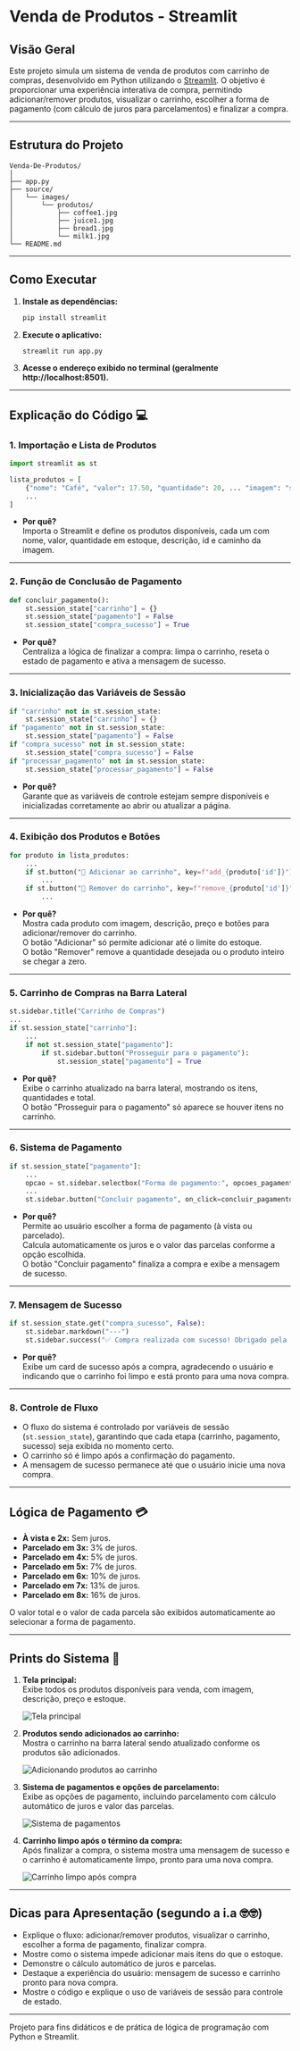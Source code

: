 # Venda de Produtos - Streamlit

## Visão Geral

Este projeto simula um sistema de venda de produtos com carrinho de compras, desenvolvido em Python utilizando o [Streamlit](https://streamlit.io/). O objetivo é proporcionar uma experiência interativa de compra, permitindo adicionar/remover produtos, visualizar o carrinho, escolher a forma de pagamento (com cálculo de juros para parcelamentos) e finalizar a compra.

---

## Estrutura do Projeto

```
Venda-De-Produtos/
│
├── app.py
├── source/
│   └── images/
│       └── produtos/
│           ├── coffee1.jpg
│           ├── juice1.jpg
│           ├── bread1.jpg
│           └── milk1.jpg
└── README.md
```

---

## Como Executar

1. **Instale as dependências:**
   ```bash
   pip install streamlit
   ```

2. **Execute o aplicativo:**
   ```bash
   streamlit run app.py
   ```

3. **Acesse o endereço exibido no terminal (geralmente http://localhost:8501).**

---

## Explicação do Código 💻

### 1. Importação e Lista de Produtos

```python
import streamlit as st

lista_produtos = [
    {"nome": "Café", "valor": 17.50, "quantidade": 20, ... "imagem": "source/images/produtos/coffee1.jpg"},
    ...
]
```
- **Por quê?**  
  Importa o Streamlit e define os produtos disponíveis, cada um com nome, valor, quantidade em estoque, descrição, id e caminho da imagem.

---

### 2. Função de Conclusão de Pagamento

```python
def concluir_pagamento():
    st.session_state["carrinho"] = {}
    st.session_state["pagamento"] = False
    st.session_state["compra_sucesso"] = True
```
- **Por quê?**  
  Centraliza a lógica de finalizar a compra: limpa o carrinho, reseta o estado de pagamento e ativa a mensagem de sucesso.

---

### 3. Inicialização das Variáveis de Sessão

```python
if "carrinho" not in st.session_state:
    st.session_state["carrinho"] = {}
if "pagamento" not in st.session_state:
    st.session_state["pagamento"] = False
if "compra_sucesso" not in st.session_state:
    st.session_state["compra_sucesso"] = False
if "processar_pagamento" not in st.session_state:
    st.session_state["processar_pagamento"] = False
```
- **Por quê?**  
  Garante que as variáveis de controle estejam sempre disponíveis e inicializadas corretamente ao abrir ou atualizar a página.

---

### 4. Exibição dos Produtos e Botões

```python
for produto in lista_produtos:
    ...
    if st.button("🛒 Adicionar ao carrinho", key=f"add_{produto['id']}"):
        ...
    if st.button("🛒 Remover do carrinho", key=f"remove_{produto['id']}"):
        ...
```
- **Por quê?**  
  Mostra cada produto com imagem, descrição, preço e botões para adicionar/remover do carrinho.  
  O botão "Adicionar" só permite adicionar até o limite do estoque.  
  O botão "Remover" remove a quantidade desejada ou o produto inteiro se chegar a zero.

---

### 5. Carrinho de Compras na Barra Lateral

```python
st.sidebar.title("Carrinho de Compras")
...
if st.session_state["carrinho"]:
    ...
    if not st.session_state["pagamento"]:
        if st.sidebar.button("Prosseguir para o pagamento"):
            st.session_state["pagamento"] = True
```
- **Por quê?**  
  Exibe o carrinho atualizado na barra lateral, mostrando os itens, quantidades e total.  
  O botão "Prosseguir para o pagamento" só aparece se houver itens no carrinho.

---

### 6. Sistema de Pagamento

```python
if st.session_state["pagamento"]:
    ...
    opcao = st.sidebar.selectbox("Forma de pagamento:", opcoes_pagamento)
    ...
    st.sidebar.button("Concluir pagamento", on_click=concluir_pagamento)
```
- **Por quê?**  
  Permite ao usuário escolher a forma de pagamento (à vista ou parcelado).  
  Calcula automaticamente os juros e o valor das parcelas conforme a opção escolhida.  
  O botão "Concluir pagamento" finaliza a compra e exibe a mensagem de sucesso.

---

### 7. Mensagem de Sucesso

```python
if st.session_state.get("compra_sucesso", False):
    st.sidebar.markdown("---")
    st.sidebar.success("✅ Compra realizada com sucesso! Obrigado pela preferência. 🎉")
```
- **Por quê?**  
  Exibe um card de sucesso após a compra, agradecendo o usuário e indicando que o carrinho foi limpo e está pronto para uma nova compra.

---

### 8. Controle de Fluxo

- O fluxo do sistema é controlado por variáveis de sessão (`st.session_state`), garantindo que cada etapa (carrinho, pagamento, sucesso) seja exibida no momento certo.
- O carrinho só é limpo após a confirmação do pagamento.
- A mensagem de sucesso permanece até que o usuário inicie uma nova compra.

---

## Lógica de Pagamento 💳

- **À vista e 2x:** Sem juros.
- **Parcelado em 3x:** 3% de juros.
- **Parcelado em 4x:** 5% de juros.
- **Parcelado em 5x:** 7% de juros.
- **Parcelado em 6x:** 10% de juros.
- **Parcelado em 7x:** 13% de juros.
- **Parcelado em 8x:** 16% de juros.

O valor total e o valor de cada parcela são exibidos automaticamente ao selecionar a forma de pagamento.

---

## Prints do Sistema 📸

1. **Tela principal:**  
   Exibe todos os produtos disponíveis para venda, com imagem, descrição, preço e estoque.
   
   ![Tela principal](source/images/prints/print1.png)

2. **Produtos sendo adicionados ao carrinho:**  
   Mostra o carrinho na barra lateral sendo atualizado conforme os produtos são adicionados.
   
   ![Adicionando produtos ao carrinho](source/images/prints/print2.png)

3. **Sistema de pagamentos e opções de parcelamento:**  
   Exibe as opções de pagamento, incluindo parcelamento com cálculo automático de juros e valor das parcelas.
   
   ![Sistema de pagamentos](source/images/prints/print3.png)

4. **Carrinho limpo após o término da compra:**  
   Após finalizar a compra, o sistema mostra uma mensagem de sucesso e o carrinho é automaticamente limpo, pronto para uma nova compra.
   
   ![Carrinho limpo após compra](source/images/prints/print4.png)

---

## Dicas para Apresentação (segundo a i.a 🤓🤓)

- Explique o fluxo: adicionar/remover produtos, visualizar o carrinho, escolher a forma de pagamento, finalizar compra.
- Mostre como o sistema impede adicionar mais itens do que o estoque.
- Demonstre o cálculo automático de juros e parcelas.
- Destaque a experiência do usuário: mensagem de sucesso e carrinho pronto para nova compra.
- Mostre o código e explique o uso de variáveis de sessão para controle de estado.


---

Projeto para fins didáticos e de prática de lógica de programação com Python e Streamlit.